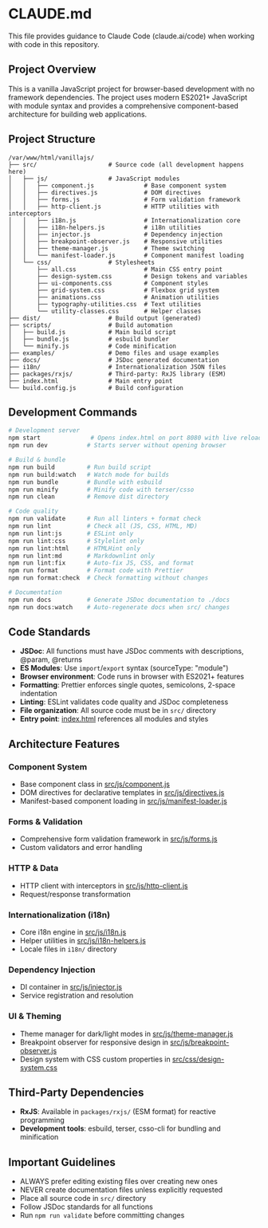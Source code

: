 # CLAUDE.md

This file provides guidance to Claude Code (claude.ai/code) when working with code in this
repository.

## Project Overview

This is a vanilla JavaScript project for browser-based development with no framework dependencies.
The project uses modern ES2021+ JavaScript with module syntax and provides a comprehensive
component-based architecture for building web applications.

## Project Structure

```
/var/www/html/vanillajs/
├── src/                    # Source code (all development happens here)
│   ├── js/                 # JavaScript modules
│   │   ├── component.js              # Base component system
│   │   ├── directives.js             # DOM directives
│   │   ├── forms.js                  # Form validation framework
│   │   ├── http-client.js            # HTTP utilities with interceptors
│   │   ├── i18n.js                   # Internationalization core
│   │   ├── i18n-helpers.js           # i18n utilities
│   │   ├── injector.js               # Dependency injection
│   │   ├── breakpoint-observer.js    # Responsive utilities
│   │   ├── theme-manager.js          # Theme switching
│   │   └── manifest-loader.js        # Component manifest loading
│   └── css/                # Stylesheets
│       ├── all.css                   # Main CSS entry point
│       ├── design-system.css         # Design tokens and variables
│       ├── ui-components.css         # Component styles
│       ├── grid-system.css           # Flexbox grid system
│       ├── animations.css            # Animation utilities
│       ├── typography-utilities.css  # Text utilities
│       └── utility-classes.css       # Helper classes
├── dist/                   # Build output (generated)
├── scripts/                # Build automation
│   ├── build.js            # Main build script
│   ├── bundle.js           # esbuild bundler
│   └── minify.js           # Code minification
├── examples/               # Demo files and usage examples
├── docs/                   # JSDoc generated documentation
├── i18n/                   # Internationalization JSON files
├── packages/rxjs/          # Third-party: RxJS library (ESM)
├── index.html              # Main entry point
└── build.config.js         # Build configuration
```

## Development Commands

```bash
# Development server
npm start              # Opens index.html on port 8080 with live reload
npm run dev           # Starts server without opening browser

# Build & bundle
npm run build         # Run build script
npm run build:watch   # Watch mode for builds
npm run bundle        # Bundle with esbuild
npm run minify        # Minify code with terser/csso
npm run clean         # Remove dist directory

# Code quality
npm run validate      # Run all linters + format check
npm run lint          # Check all (JS, CSS, HTML, MD)
npm run lint:js       # ESLint only
npm run lint:css      # Stylelint only
npm run lint:html     # HTMLHint only
npm run lint:md       # Markdownlint only
npm run lint:fix      # Auto-fix JS, CSS, and format
npm run format        # Format code with Prettier
npm run format:check  # Check formatting without changes

# Documentation
npm run docs          # Generate JSDoc documentation to ./docs
npm run docs:watch    # Auto-regenerate docs when src/ changes
```

## Code Standards

- **JSDoc**: All functions must have JSDoc comments with descriptions, @param, @returns
- **ES Modules**: Use `import`/`export` syntax (sourceType: "module")
- **Browser environment**: Code runs in browser with ES2021+ features
- **Formatting**: Prettier enforces single quotes, semicolons, 2-space indentation
- **Linting**: ESLint validates code quality and JSDoc completeness
- **File organization**: All source code must be in `src/` directory
- **Entry point**: [index.html](index.html) references all modules and styles

## Architecture Features

### Component System

- Base component class in [src/js/component.js](src/js/component.js)
- DOM directives for declarative templates in [src/js/directives.js](src/js/directives.js)
- Manifest-based component loading in [src/js/manifest-loader.js](src/js/manifest-loader.js)

### Forms & Validation

- Comprehensive form validation framework in [src/js/forms.js](src/js/forms.js)
- Custom validators and error handling

### HTTP & Data

- HTTP client with interceptors in [src/js/http-client.js](src/js/http-client.js)
- Request/response transformation

### Internationalization (i18n)

- Core i18n engine in [src/js/i18n.js](src/js/i18n.js)
- Helper utilities in [src/js/i18n-helpers.js](src/js/i18n-helpers.js)
- Locale files in `i18n/` directory

### Dependency Injection

- DI container in [src/js/injector.js](src/js/injector.js)
- Service registration and resolution

### UI & Theming

- Theme manager for dark/light modes in [src/js/theme-manager.js](src/js/theme-manager.js)
- Breakpoint observer for responsive design in
  [src/js/breakpoint-observer.js](src/js/breakpoint-observer.js)
- Design system with CSS custom properties in [src/css/design-system.css](src/css/design-system.css)

## Third-Party Dependencies

- **RxJS**: Available in `packages/rxjs/` (ESM format) for reactive programming
- **Development tools**: esbuild, terser, csso-cli for bundling and minification

## Important Guidelines

- ALWAYS prefer editing existing files over creating new ones
- NEVER create documentation files unless explicitly requested
- Place all source code in `src/` directory
- Follow JSDoc standards for all functions
- Run `npm run validate` before committing changes
